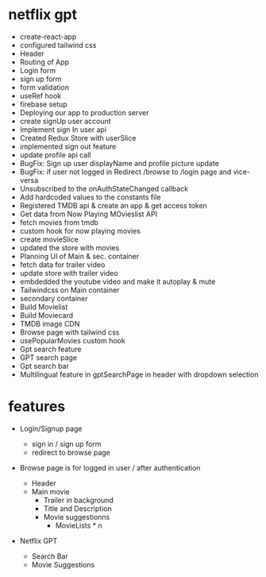 # netflix gpt

- create-react-app
- configured tailwind css
- Header
- Routing of App
- Login form
- sign up form
- form validation
- useRef hook
- firebase setup
- Deploying our app to production server
- create signUp user account
- Implement sign In user api
- Created Redux Store with userSlice
- implemented sign out feature
- update profile api call
- BugFix: Sign up user displayName and profile picture update
- BugFix: if user not logged in Redirect /browse to /login page and vice-versa 
- Unsubscribed to the onAuthStateChanged callback
- Add hardcoded values to the constants file
- Registered TMDB api & create an app & get access token
- Get data from Now Playing MOvieslist API 
- fetch movies from tmdb
- custom hook for now playing movies
- create movieSlice 
- updated the store with movies 
- Planning UI of Main & sec. container
- fetch data for trailer video
- update store with trailer video
- embdedded the youtube video and make it autoplay & mute
- Tailwindcss on Main container
- secondary container
- Build Movielist
- Build Moviecard
- TMDB image CDN
- Browse page with tailwind css
- usePopularMovies custom hook
- Gpt search feature
- GPT search page
- Gpt search bar
- Multilingual feature in gptSearchPage in header with dropdown selection

# features
- Login/Signup page
  - sign in / sign up form
  - redirect to browse page

- Browse page is for logged in user / after authentication
  - Header
  - Main movie
     - Trailer in background
     - Title and Description
     - Movie suggestionns
        - MovieLists * n

- Netflix GPT
   - Search Bar
   - Movie Suggestions